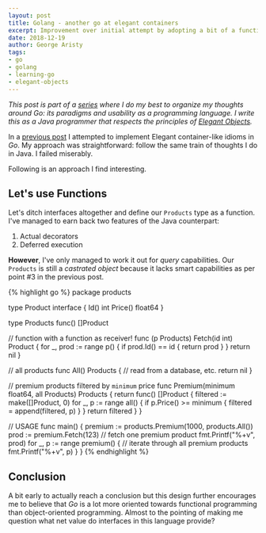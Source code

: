 ```yaml
---
layout: post
title: Golang - another go at elegant containers
excerpt: Improvement over initial attempt by adopting a bit of a functional programming paradigm.
date: 2018-12-19
author: George Aristy
tags:
- go
- golang
- learning-go
- elegant-objects
---
```


*This post is part of a [series](/tags/learning-go) where I do my best to organize my thoughts around Go: its paradigms and usability as a programming language. I write this as a Java programmer that respects the principles of [Elegant Objects](https://www.elegantobjects.org/).*

In a [previous post](/posts/golang-elegant-containers) I attempted to implement Elegant container-like idioms in *Go*. My approach was straightforward: follow the same train of thoughts I do in Java. I failed miserably.

Following is an approach I find interesting.

## Let's use Functions

Let's ditch interfaces altogether and define our `Products` type as a function. I've managed to earn back two features of the Java counterpart:

1. Actual decorators
2. Deferred execution

**However**, I've only managed to work it out for *query* capabilities. Our `Products` is still a *castrated object* because it lacks smart capabilities as per point #3 in the previous post.

{% highlight go %}
package products

type Product interface {
	Id() int
	Price() float64
}

type Products func() []Product

// function with a function as receiver!
func (p Products) Fetch(id int) Product {
	for _, prod := range p() {
		if prod.Id() == id {
			return prod
		}
	}
	return nil
}

// all products
func All() Products {
	// read from a database, etc.
	return nil
}

// premium products filtered by `minimum` price
func Premium(minimum float64, all Products) Products {
	return func() []Product {
		filtered := make([]Product, 0)
		for _, p := range all() {
			if p.Price() >= minimum {
				filtered = append(filtered, p)
			}
		}
		return filtered
	}
}

// USAGE
func main() {
	premium := products.Premium(1000, products.All())
	prod := premium.Fetch(123) // fetch one premium product
	fmt.Printf("%+v", prod)
	for _, p := range premium() { // iterate through all premium products
		fmt.Printf("%+v", p)
	}
}
{% endhighlight %}

## Conclusion

A bit early to actually reach a conclusion but this design further encourages me to believe that *Go* is a lot more oriented towards functional programming than object-oriented programming. Almost to the pointing of making me question what net value do interfaces in this language provide?
